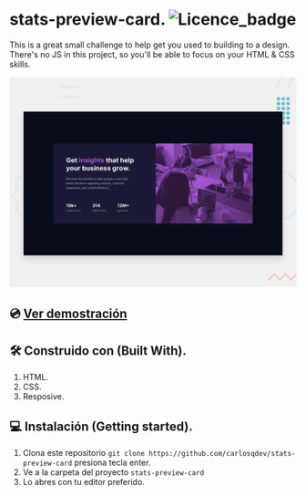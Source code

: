 # stats-preview-card. ![Licence_badge](https://img.shields.io/github/license/carlosqdev/stats-preview-card?style=for-the-badge)

This is a great small challenge to help get you used to building to a design. There's no JS in this project, so you'll be able to focus on your HTML &amp; CSS skills.

![demo](https://github.com/carlosqdev/stats-preview-card/blob/main/preview.jpg?raw=true)

## 💿 [Ver demostración](https://carlosqdev.github.io/stats-preview-card/)

## 🛠 Construido con (Built With).
1. HTML.
2. CSS.
3. Resposive.

## 💻 Instalación (Getting started).
1. Clona este repositorio `git clone https://github.com/carlosqdev/stats-preview-card` presiona tecla enter.
2. Ve a la carpeta del proyecto `stats-preview-card`
3. Lo abres con tu editor preferido.
